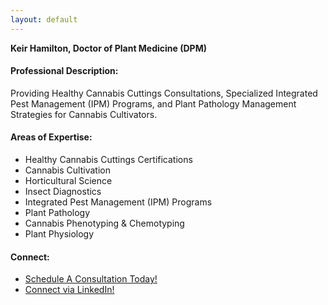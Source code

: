 ```yaml
---
layout: default
---
```


**Keir Hamilton, Doctor of Plant Medicine (DPM)**


#### Professional Description: 
Providing Healthy Cannabis Cuttings Consultations, Specialized Integrated Pest Management (IPM) Programs, and Plant Pathology Management Strategies for Cannabis Cultivators.

#### Areas of Expertise:
* Healthy Cannabis Cuttings Certifications
* Cannabis Cultivation
* Horticultural Science
* Insect Diagnostics
* Integrated Pest Management (IPM) Programs
* Plant Pathology
* Cannabis Phenotyping & Chemotyping
* Plant Physiology


#### Connect:
* [Schedule A Consultation Today!](https://form.jotform.com/213345885624159)
* [Connect via LinkedIn!](https://www.linkedin.com/in/keirhamilton/)
